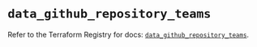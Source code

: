 # `data_github_repository_teams`

Refer to the Terraform Registry for docs: [`data_github_repository_teams`](https://registry.terraform.io/providers/integrations/github/6.0.1/docs/data-sources/repository_teams).
